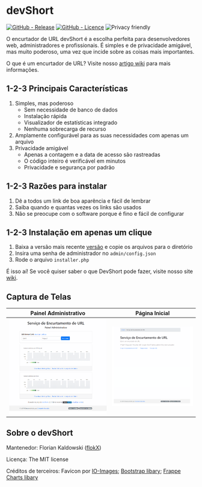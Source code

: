 # devShort

[![GitHub - Release](https://img.shields.io/github/release/flokX/devShort.svg)](https://github.com/flokX/devShort/releases) [![GitHub - Licence](https://img.shields.io/github/license/flokX/devShort.svg)](https://github.com/flokX/devShort/blob/master/LICENSE) ![Privacy friendly](https://img.shields.io/badge/privacy-friendly-brightgreen.svg)

O encurtador de URL devShort é a escolha perfeita para desenvolvedores web, administradores e profissionais. É simples e de privacidade amigável, mas muito poderoso, uma vez que incide sobre as coisas mais importantes.

O que é um encurtador de URL? Visite nosso [artigo wiki](https://github.com/doni7brandao/devShort/wiki/Encurtamento-de-URL) para mais informações.


## 1-2-3 Principais Características

1. Simples, mas poderoso
    * Sem necessidade de banco de dados
    * Instalação rápida
    * Visualizador de estatísticas integrado
    * Nenhuma sobrecarga de recurso
2. Amplamente configurável para as suas necessidades com apenas um arquivo
3. Privacidade amigável
    * Apenas a contagem e a data de acesso são rastreadas
    * O código inteiro é verificável em minutos
    * Privacidade e segurança por padrão


## 1-2-3 Razões para instalar

1. Dê a todos um link de boa aparência e fácil de lembrar
2. Saiba quando e quantas vezes os links são usados
3. Não se preocupe com o software porque é fino e fácil de configurar


## 1-2-3 Instalação em apenas um clique

1. Baixa a versão mais recente [versão](https://github.com/flokX/devShort/releases) e copie os arquivos para o diretório
2. Insira uma senha de administrador no `admin/config.json`
3. Rode o arquivo `installer.php`

É isso aí! Se você quiser saber o que DevShort pode fazer, visite nosso site [wiki](https://github.com/flokX/devShort/wiki).


## Captura de Telas

| Painel Administrativo | Página Inicial     |
|:---------------------:|:------------------:|
| ![Screenshot - Admin panel](https://github.com/doni7brandao/devShort/blob/master/desenvolvimento/admin.png) | ![Screenshot - Index](https://github.com/doni7brandao/devShort/blob/master/desenvolvimento/index.png) |


## Sobre o devShort

Mantenedor: Florian Kaldowski ([flokX](https://github.com/flokX))

Licença: The MIT license

Créditos de terceiros: Favicon por [IO-Images](https://pixabay.com/images/id-1083508/); [Bootstrap libary](https://getbootstrap.com); [Frappe Charts libary](https://github.com/frappe/charts)
